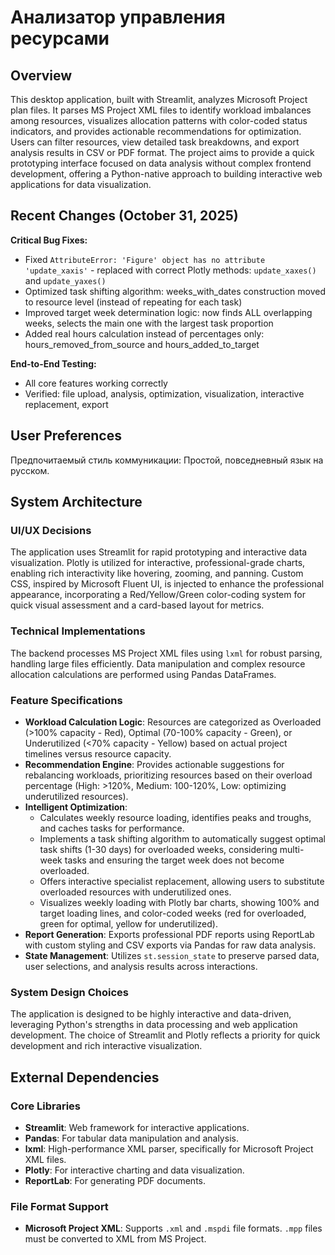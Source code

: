 # Анализатор управления ресурсами

## Overview
This desktop application, built with Streamlit, analyzes Microsoft Project plan files. It parses MS Project XML files to identify workload imbalances among resources, visualizes allocation patterns with color-coded status indicators, and provides actionable recommendations for optimization. Users can filter resources, view detailed task breakdowns, and export analysis results in CSV or PDF format. The project aims to provide a quick prototyping interface focused on data analysis without complex frontend development, offering a Python-native approach to building interactive web applications for data visualization.

## Recent Changes (October 31, 2025)

**Critical Bug Fixes:**
- Fixed `AttributeError: 'Figure' object has no attribute 'update_xaxis'` - replaced with correct Plotly methods: `update_xaxes()` and `update_yaxes()`
- Optimized task shifting algorithm: weeks_with_dates construction moved to resource level (instead of repeating for each task)
- Improved target week determination logic: now finds ALL overlapping weeks, selects the main one with the largest task proportion
- Added real hours calculation instead of percentages only: hours_removed_from_source and hours_added_to_target

**End-to-End Testing:**
- All core features working correctly
- Verified: file upload, analysis, optimization, visualization, interactive replacement, export

## User Preferences
Предпочитаемый стиль коммуникации: Простой, повседневный язык на русском.

## System Architecture

### UI/UX Decisions
The application uses Streamlit for rapid prototyping and interactive data visualization. Plotly is utilized for interactive, professional-grade charts, enabling rich interactivity like hovering, zooming, and panning. Custom CSS, inspired by Microsoft Fluent UI, is injected to enhance the professional appearance, incorporating a Red/Yellow/Green color-coding system for quick visual assessment and a card-based layout for metrics.

### Technical Implementations
The backend processes MS Project XML files using `lxml` for robust parsing, handling large files efficiently. Data manipulation and complex resource allocation calculations are performed using Pandas DataFrames.

### Feature Specifications
- **Workload Calculation Logic**: Resources are categorized as Overloaded (>100% capacity - Red), Optimal (70-100% capacity - Green), or Underutilized (<70% capacity - Yellow) based on actual project timelines versus resource capacity.
- **Recommendation Engine**: Provides actionable suggestions for rebalancing workloads, prioritizing resources based on their overload percentage (High: >120%, Medium: 100-120%, Low: optimizing underutilized resources).
- **Intelligent Optimization**:
    - Calculates weekly resource loading, identifies peaks and troughs, and caches tasks for performance.
    - Implements a task shifting algorithm to automatically suggest optimal task shifts (1-30 days) for overloaded weeks, considering multi-week tasks and ensuring the target week does not become overloaded.
    - Offers interactive specialist replacement, allowing users to substitute overloaded resources with underutilized ones.
    - Visualizes weekly loading with Plotly bar charts, showing 100% and target loading lines, and color-coded weeks (red for overloaded, green for optimal, yellow for underutilized).
- **Report Generation**: Exports professional PDF reports using ReportLab with custom styling and CSV exports via Pandas for raw data analysis.
- **State Management**: Utilizes `st.session_state` to preserve parsed data, user selections, and analysis results across interactions.

### System Design Choices
The application is designed to be highly interactive and data-driven, leveraging Python's strengths in data processing and web application development. The choice of Streamlit and Plotly reflects a priority for quick development and rich interactive visualization.

## External Dependencies

### Core Libraries
- **Streamlit**: Web framework for interactive applications.
- **Pandas**: For tabular data manipulation and analysis.
- **lxml**: High-performance XML parser, specifically for Microsoft Project XML files.
- **Plotly**: For interactive charting and data visualization.
- **ReportLab**: For generating PDF documents.

### File Format Support
- **Microsoft Project XML**: Supports `.xml` and `.mspdi` file formats. `.mpp` files must be converted to XML from MS Project.